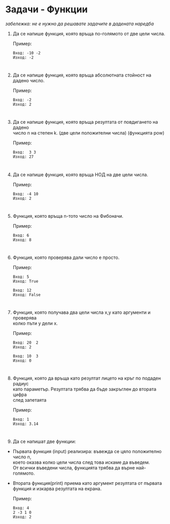 # **Задачи - Функции**

*забележка: не е нужно да решавате задачите в дадената наредба*

1. Да се напише функция, която връща по-голямото от две цели числа.<br>

    Пример:
    ```
    Вход: -10 -2 
    Изход: -2
    ```
#
2. Да се напише функция, която връща абсолютната стойност на дадено число.<br>

    Пример:
    ```
    Вход: -2 
    Изход: 2
    ```
#
3. Да се напише функция, която връща резултата от повдигането на  дадено<br> 
число n на степен k. (две цели положителни числа) (функцията pow)<br>

    Пример:
    ```
    Вход:  3 3
    Изход: 27
    ```
#
4. Да се напише функция, която връща НОД на две цели числа.<br>

    Пример:
    ```
    Вход: -4 10 
    Изход: 2
    ```
#
5. Функция, която връща n-тото число на Фибоначи.<br> 
    
    Пример:
    ```
    Вход: 6 
    Изход: 8
    ```
#
6. Функция, която проверява дали число е просто.<br>

    Пример:
    ```
    Вход: 5 
    Изход: True 
    ```
    ```
    Вход: 12 
    Изход: False
    ```
#
7. Функция, която получава два цели числа x,y като аргументи и проверява<br>
колко пъти y дели x.<br>

    Пример: 
    ```
    Вход: 20  2 
    Изход: 2
    ```
    ``` 
    Вход: 10  3 
    Изход: 0
    ```
#
8. Функция, която да връща като резултат лицето на кръг по подаден радиус<br>
като параметър. Резултата трябва да бъде закръглен до втората цифра<br>
след запетаята<br>

    Пример:
    ```
    Вход: 1 
    Изход: 3.14
    ```
#
9. Да се напишат две функции:<br>
- Първата функция (input) реализира: въвежда се цяло положително число n,<br>
което оказва колко цели числа след това искаме да въведем.<br>
От всички въведени числа, функцията трябва да върне най-голямото.<br>
- Втората функция(print) приема като аргумент резултата от първата<br>
функция и изкарва резултата на екрана.<br>

    Пример:
    ```
    Вход: 4 
    2 -3 1 0 
    Изход: 2
    ```
#